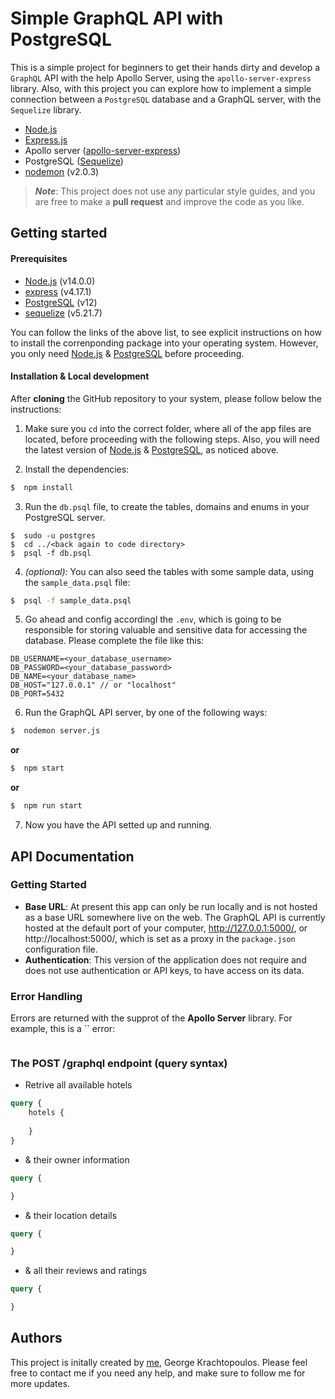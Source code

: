 # Simple GraphQL API with PostgreSQL

This is a simple project for beginners to get their hands dirty and develop a `GraphQL` API with the help Apollo Server, using the `apollo-server-express` library. Also, with this project you can explore how to implement a simple connection between a `PostgreSQL` database and a GraphQL server, with the `Sequelize` library.

* [Node.js](https://nodejs.org/en/)
* [Express.js](https://expressjs.com/)
* Apollo server ([apollo-server-express](https://github.com/apollographql/apollo-server/tree/master/packages/apollo-server-express))
* PostgreSQL ([Sequelize](https://github.com/sequelize/sequelize))
* [nodemon](https://www.npmjs.com/package/nodemon) (v2.0.3)


> **_Note_**: This project does not use any particular style guides, and you are free to make a **pull request** and improve the code as you like.

## Getting started

#### Prerequisites

* [Node.js](https://nodejs.org/en/) (v14.0.0)
* [express](https://www.npmjs.com/package/express) (v4.17.1)
* [PostgreSQL](https://www.postgresql.org/) (v12)
* [sequelize](https://www.npmjs.com/package/sequelize) (v5.21.7)

You can follow the links of the above list, to see explicit instructions on how to install the correnponding package into your operating system. However, you only need [Node.js](https://nodejs.org/en/) & [PostgreSQL](https://www.postgresql.org/) before proceeding.

#### Installation & Local development

After **cloning** the GitHub repository to your system, please follow below the instructions:

1. Make sure you `cd` into the correct folder, where all of the app files are located, before proceeding with the following steps. Also, you will need the latest version of [Node.js](https://nodejs.org/en/) & [PostgreSQL](https://www.postgresql.org/), as noticed above.

2. Install the dependencies:
```bash
$  npm install
```

3. Run the `db.psql` file, to create the tables, domains and enums in your PostgreSQL server.
```
$  sudo -u postgres
$  cd ../<back again to code directory>
$  psql -f db.psql
```
4. _(optional):_ You can also seed the tables with some sample data, using the `sample_data.psql` file:
```bash
$  psql -f sample_data.psql
```

5. Go ahead and config accordingl the `.env`, which is going to be responsible for storing valuable and sensitive data for accessing the database. Please complete the file like this:
```shell
DB_USERNAME=<your_database_username>
DB_PASSWORD=<your_database_password>
DB_NAME=<your_database_name>
DB_HOST="127.0.0.1" // or "localhost"
DB_PORT=5432
```
6. Run the GraphQL API server, by one of the following ways:
```bash
$  nodemon server.js
```
**or**
```bash
$  npm start
```
**or**
```bash
$  npm run start
```

7. Now you have the API setted up and running.

## API Documentation

### Getting Started

* **Base URL**: At present this app can only be run locally and is not hosted as a base URL somewhere live on the web. The GraphQL API is currently hosted at the default port of your computer, http://127.0.0.1:5000/, or http://localhost:5000/, which is set as a proxy in the `package.json` configuration file.
* **Authentication**: This version of the application does not require and does not use authentication or API keys, to have access on its data.

### Error Handling

Errors are returned with the supprot of the **Apollo Server** library. For example, this is a `` error:

```graphql

```

### The **POST /graphql** endpoint (query syntax)

- Retrive all available hotels
```graphql
query {
    hotels {
        
    }
}
```

- & their owner information
```graphql
query {

}
```

- & their location details
```graphql
query {

}
```

- & all their reviews and ratings
```graphql
query {

}
```

## Authors

This project is initally created by [me](https://github.com/georgekrax), George Krachtopoulos. Please feel free to contact me if you need any help, and make sure to follow me for more updates.